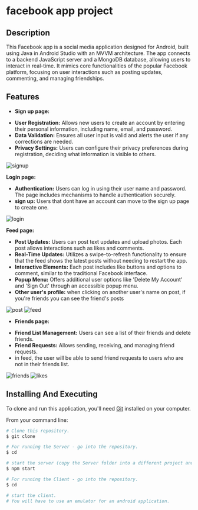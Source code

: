 # facebook app project

## Description
This Facebook app is a social media application designed for Android, 
built using Java in Android Studio with an MVVM architecture.
The app connects to a backend JavaScript server and a MongoDB database, 
allowing users to interact in real-time. It mimics core functionalities of the popular Facebook platform, 
focusing on user interactions such as posting updates, commenting, and managing friendships.

## Features
* **Sign up page:**
- **User Registration:** Allows new users to create an account by entering their personal information, including name, email, and password.
- **Data Validation:** Ensures all user input is valid and alerts the user if any corrections are needed.
- **Privacy Settings:** Users can configure their privacy preferences during registration, deciding what information is visible to others.

![signup](https://github.com/ofirbenesh/ProjectP2_Android/assets/155812033/6a104f83-49a2-4463-84da-77a1d5970ab3)

**Login page:**
- **Authentication:** Users can log in using their user name and password. The page includes mechanisms to handle authentication securely.
- **sign up:** Users that dont have an account can move to the sign up page to create one.

![login](https://github.com/ofirbenesh/ProjectP2_Android/assets/155812033/28a0562e-73f8-4f63-9f05-f6bf4bfdb823)

**Feed page:**
- **Post Updates:** Users can post text updates and upload photos. Each post allows interactions such as likes and comments.
- **Real-Time Updates:** Utilizes a swipe-to-refresh functionality to ensure that the feed shows the latest posts without needing to restart the app.
- **Interactive Elements:** Each post includes like buttons and options to comment, similar to the traditional Facebook interface.
- **Popup Menu:** Offers additional user options like 'Delete My Account' and 'Sign Out' through an accessible popup menu.
- **Other user's profile:** when clicking on another user's name on post, if you're friends you can see the friend's posts

![post](https://github.com/ofirbenesh/ProjectP2_Android/assets/155812033/2c0df31b-089c-4779-8c66-dd96e435865f)
![feed](https://github.com/ofirbenesh/ProjectP2_Android/assets/155812033/af5ba9ae-7f97-4e9d-b374-41ea58e75977)

* **Friends page:**
- **Friend List Management:** Users can see a list of their friends and delete friends.
- **Friend Requests:** Allows sending, receiving, and managing friend requests.
- in feed, the user will be able to send friend requests to users who are not in their friends list.

![friends](https://github.com/ofirbenesh/ProjectP2_Android/assets/155812033/9b0eb122-4619-408e-b23b-7bf54554e600)
![likes](https://github.com/ofirbenesh/ProjectP2_Android/assets/155812033/4867024a-1e79-4814-acd3-c96ab75662b6)

## Installing And Executing
    
To clone and run this application, you'll need [Git](https://git-scm.com) installed on your computer.
  
From your command line:
  
```bash
# Clone this repository.
$ git clone 

# For running the Server - go into the repository.
$ cd 

# start the server (copy the Server folder into a different project and execute it from there).
$ npm start

# For running the Client - go into the repository.
$ cd 

# start the client.
# You will have to use an emulator for an android application.
